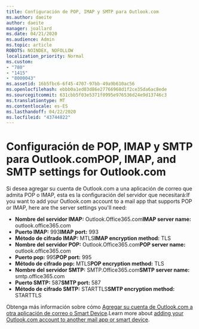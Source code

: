 ```yaml
---
title: Configuración de POP, IMAP y SMTP para Outlook.com
ms.author: daeite
author: daeite
manager: joallard
ms.date: 04/21/2020
ms.audience: Admin
ms.topic: article
ROBOTS: NOINDEX, NOFOLLOW
localization_priority: Normal
ms.custom:
- "780"
- "1415"
- "8000043"
ms.assetid: 16b5fbc6-6f45-4707-97bb-49a9b610ac56
ms.openlocfilehash: ebbb0a1ed03d86e27766968d1f2ce35da6ac8ede
ms.sourcegitcommit: 631cbb5f03e5371f0995e976536d24e9d13746c3
ms.translationtype: MT
ms.contentlocale: es-ES
ms.lasthandoff: 04/22/2020
ms.locfileid: "43744822"
---
```

# <a name="pop-imap-and-smtp-settings-for-outlookcom"></a><span data-ttu-id="24b95-102">Configuración de POP, IMAP y SMTP para Outlook.com</span><span class="sxs-lookup"><span data-stu-id="24b95-102">POP, IMAP, and SMTP settings for Outlook.com</span></span>

<span data-ttu-id="24b95-103">Si desea agregar su cuenta de Outlook.com a una aplicación de correo que admita POP o IMAP, esta es la configuración del servidor que necesitará:</span><span class="sxs-lookup"><span data-stu-id="24b95-103">If you want to add your Outlook.com account to a mail app that supports POP or IMAP, here are the server settings you'll need:</span></span>
  
- <span data-ttu-id="24b95-104">**Nombre del servidor IMAP:** Outlook.Office365.com</span><span class="sxs-lookup"><span data-stu-id="24b95-104">**IMAP server name:** outlook.office365.com</span></span>
- <span data-ttu-id="24b95-105">**Puerto IMAP:** 993</span><span class="sxs-lookup"><span data-stu-id="24b95-105">**IMAP port:** 993</span></span>
- <span data-ttu-id="24b95-106">**Método de cifrado IMAP:** MTLS</span><span class="sxs-lookup"><span data-stu-id="24b95-106">**IMAP encryption method:** TLS</span></span>
- <span data-ttu-id="24b95-107">**Nombre del servidor POP:** Outlook.Office365.com</span><span class="sxs-lookup"><span data-stu-id="24b95-107">**POP server name:** outlook.office365.com</span></span>  
- <span data-ttu-id="24b95-108">**Puerto pop:** 995</span><span class="sxs-lookup"><span data-stu-id="24b95-108">**POP port:** 995</span></span>  
- <span data-ttu-id="24b95-109">**Método de cifrado pop:** MTLS</span><span class="sxs-lookup"><span data-stu-id="24b95-109">**POP encryption method:** TLS</span></span>  
- <span data-ttu-id="24b95-110">**Nombre del servidor SMTP:** SMTP.Office365.com</span><span class="sxs-lookup"><span data-stu-id="24b95-110">**SMTP server name:** smtp.office365.com</span></span>
- <span data-ttu-id="24b95-111">**Puerto SMTP:** 587</span><span class="sxs-lookup"><span data-stu-id="24b95-111">**SMTP port:** 587</span></span>
- <span data-ttu-id="24b95-112">**Método de cifrado SMTP:** STARTTLS</span><span class="sxs-lookup"><span data-stu-id="24b95-112">**SMTP encryption method:** STARTTLS</span></span>

<span data-ttu-id="24b95-113">Obtenga más información sobre cómo [Agregar su cuenta de Outlook.com a otra aplicación de correo o Smart Device](https://support.office.com/article/73f3b178-0009-41ae-aab1-87b80fa94970?wt.mc_id=Office_Outlook_com_Alchemy).</span><span class="sxs-lookup"><span data-stu-id="24b95-113">Learn more about [adding your Outlook.com account to another mail app or smart device](https://support.office.com/article/73f3b178-0009-41ae-aab1-87b80fa94970?wt.mc_id=Office_Outlook_com_Alchemy).</span></span>